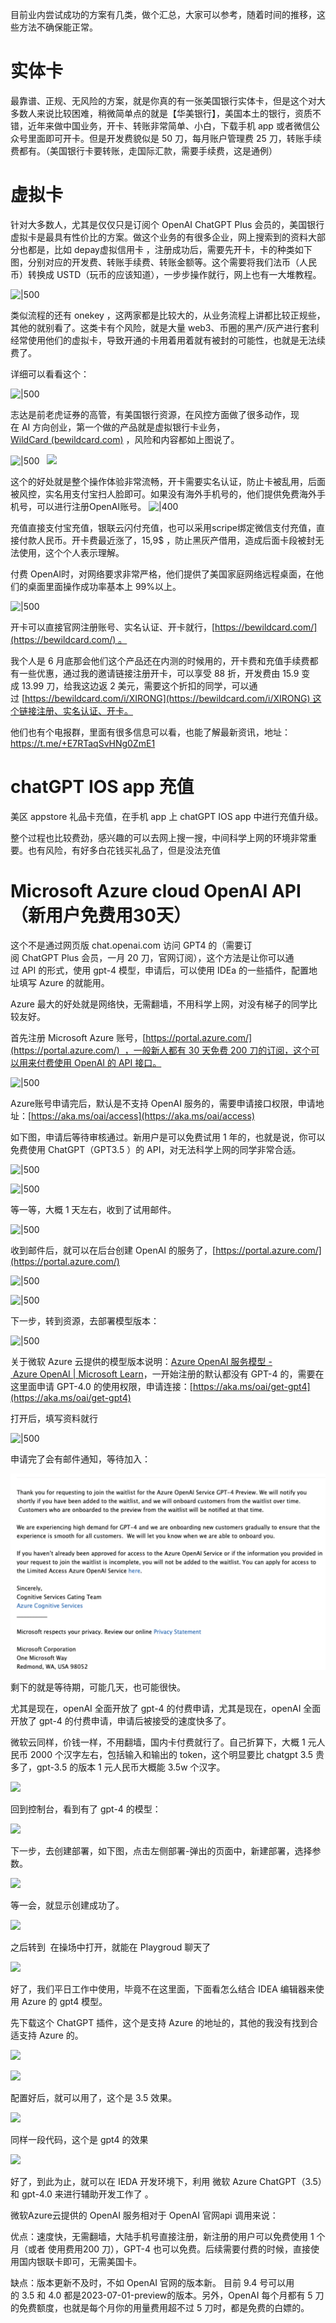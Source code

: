 目前业内尝试成功的方案有几类，做个汇总，大家可以参考，随着时间的推移，这些方法不确保能正常。

# 实体卡

最靠谱、正规、无风险的方案，就是你真的有一张美国银行实体卡，但是这个对大多数人来说比较困难，稍微简单点的就是【华美银行】，美国本土的银行，资质不错，近年来做中国业务，开卡、转账非常简单、小白，下载手机 app 或者微信公众号里面即可开卡。但是开发费貌似是 50 刀，每月账户管理费 25 刀，转账手续费都有。（美国银行卡要转账，走国际汇款，需要手续费，这是通例）

# 虚拟卡

针对大多数人，尤其是仅仅只是订阅个 OpenAI ChatGPT Plus 会员的，美国银行虚拟卡是最具有性价比的方案。做这个业务的有很多企业，网上搜索到的资料大部分也都是，比如 depay虚拟信用卡 ，注册成功后，需要先开卡，卡的种类如下图，分别对应的开发费、转账手续费、转账金额等。这个需要将我们法币（人民币）转换成 USTD（玩币的应该知道），一步步操作就行，网上也有一大堆教程。

![|500](https://alidocs.oss-cn-zhangjiakou.aliyuncs.com/res/Mp7ldGepEGavOBQN/img/9bb01d3a-366d-4ef1-9807-868092cd3faf.png)

类似流程的还有 onekey ，这两家都是比较大的，从业务流程上讲都比较正规些，其他的就别看了。这类卡有个风险，就是大量 web3、币圈的黑产/灰产进行套利经常使用他们的虚拟卡，导致开通的卡用着用着就有被封的可能性，也就是无法续费了。

详细可以看看这个：

![|500](https://alidocs.oss-cn-zhangjiakou.aliyuncs.com/res/Mp7ldGepEGavOBQN/img/1f45452a-8378-49b0-88f2-f25fb3dc7c93.png)

志达是前老虎证券的高管，有美国银行资源，在风控方面做了很多动作，现在 AI 方向创业，第一个做的产品就是虚拟银行卡业务，[WildCard (bewildcard.com)](https://bewildcard.com/card) ，风险和内容都如上图说了。

![|500](https://alidocs.oss-cn-zhangjiakou.aliyuncs.com/res/Mp7ldGepEGavOBQN/img/ec6e627e-e186-4ce0-aa01-e59f4978bec7.png)   ![](https://alidocs.oss-cn-zhangjiakou.aliyuncs.com/res/Mp7ldGepEGavOBQN/img/ac921378-5a75-4e42-aaa6-7cbd84271f38.png)

这个的好处就是整个操作体验非常流畅，开卡需要实名认证，防止卡被乱用，后面被风控，实名用支付宝扫人脸即可。如果没有海外手机号的，他们提供免费海外手机号，可以进行注册OpenAI账号。
![|400](https://alidocs.oss-cn-zhangjiakou.aliyuncs.com/res/Mp7ldGepEGavOBQN/img/98e40e61-3fc4-4b8b-820a-251f96285dec.png)

充值直接支付宝充值，银联云闪付充值，也可以采用scripe绑定微信支付充值，直接付款人民币。开卡费最近涨了，15,9$ ，防止黑灰产借用，造成后面卡段被封无法使用，这个个人表示理解。

付费 OpenAI时，对网络要求非常严格，他们提供了美国家庭网络远程桌面，在他们的桌面里面操作成功率基本上 99%以上。

![|500](https://alidocs.oss-cn-zhangjiakou.aliyuncs.com/res/Mp7ldGepEGavOBQN/img/6911f3f2-5f33-43e1-ae64-aa92223eb17d.png)

开卡可以直接官网注册账号、实名认证、开卡就行，[https://bewildcard.com/](https://bewildcard.com/) 。

我个人是 6 月底那会他们这个产品还在内测的时候用的，开卡费和充值手续费都有一些优惠，通过我的邀请链接注册开卡，可以享受 88 折，开发费由 15.9 变成 13.99 刀，给我这边返 2 美元，需要这个折扣的同学，可以通过 [https://bewildcard.com/i/XIRONG](https://bewildcard.com/i/XIRONG) 这个链接注册、实名认证、开卡。

他们也有个电报群，里面有很多信息可以看，也能了解最新资讯，地址：https://t.me/+E7RTaqSvHNg0ZmE1

# chatGPT IOS app 充值

美区 appstore 礼品卡充值，在手机 app 上 chatGPT IOS app 中进行充值升级。

整个过程也比较费劲，感兴趣的可以去网上搜一搜，中间科学上网的环境非常重要。也有风险，有好多白花钱买礼品了，但是没法充值

# Microsoft Azure cloud OpenAI API（新用户免费用30天）

这个不是通过网页版 chat.openai.com 访问 GPT4 的（需要订阅 ChatGPT Plus 会员，一月 20 刀，官网订阅），这个方法是让你可以通过 API 的形式，使用 gpt-4 模型，申请后，可以使用 IDEa 的一些插件，配置地址填写 Azure 的就能用。

Azure 最大的好处就是网络快，无需翻墙，不用科学上网，对没有梯子的同学比较友好。

首先注册 Microsoft Azure 账号，[https://portal.azure.com/](https://portal.azure.com/)  ，一般新人都有 30 天免费 200 刀的订阅，这个可以用来付费使用 OpenAI 的 API 接口。

![|500](https://alidocs.oss-cn-zhangjiakou.aliyuncs.com/res/Mp7ldGepEGavOBQN/img/a4c01b5b-e2e9-41fd-bc4a-9e8cf57df864.png)

Azure账号申请完后，默认是不支持 OpenAI 服务的，需要申请接口权限，申请地址：[https://aka.ms/oai/access](https://aka.ms/oai/access)

如下图，申请后等待审核通过。新用户是可以免费试用 1 年的，也就是说，你可以免费使用 ChatGPT（GPT3.5 ）的 API，对无法科学上网的同学非常合适。

![|500](https://alidocs.oss-cn-zhangjiakou.aliyuncs.com/res/Mp7ldGepEGavOBQN/img/1cad7a28-007f-4000-abda-342eb47e0284.png)

![|500](https://alidocs.oss-cn-zhangjiakou.aliyuncs.com/res/Mp7ldGepEGavOBQN/img/803a12f7-e111-4b83-973e-a4f93ca718a3.png)

等一等，大概 1 天左右，收到了试用邮件。

![|500](https://alidocs.oss-cn-zhangjiakou.aliyuncs.com/res/Mp7ldGepEGavOBQN/img/a5abd49f-890d-4221-8891-a82045de20fd.png)

收到邮件后，就可以在后台创建 OpenAI 的服务了，[https://portal.azure.com/](https://portal.azure.com/)

![|500](https://alidocs.oss-cn-zhangjiakou.aliyuncs.com/res/Mp7ldGepEGavOBQN/img/8498d752-bf6e-43c8-a917-eeaf70fc8f02.png)

![|500](https://alidocs.oss-cn-zhangjiakou.aliyuncs.com/res/Mp7ldGepEGavOBQN/img/052d65c0-f20d-442f-bb8f-1505f734f0be.png)

下一步，转到资源，去部署模型版本：

![|500](https://alidocs.oss-cn-zhangjiakou.aliyuncs.com/res/Mp7ldGepEGavOBQN/img/e2342fc1-c616-454e-9a79-3dcb7cedb291.png)

关于微软 Azure 云提供的模型版本说明：[Azure OpenAI 服务模型 - Azure OpenAI | Microsoft Learn](https://learn.microsoft.com/zh-cn/azure/ai-services/openai/concepts/models)，一开始注册的默认都没有 GPT-4 的，需要在这里面申请 GPT-4.0 的使用权限，申请连接：[https://aka.ms/oai/get-gpt4](https://aka.ms/oai/get-gpt4)

打开后，填写资料就行

![|500](https://alidocs.oss-cn-zhangjiakou.aliyuncs.com/res/Mp7ldGepEGavOBQN/img/55228b7c-e6ee-4ec6-a483-2ca7f45eb23a.png)

申请完了会有邮件通知，等待加入：

![|500](attachment/Pasted%20image%2020230817213159.png)

剩下的就是等待期，可能几天，也可能很快。

尤其是现在，openAI 全面开放了 gpt-4 的付费申请，尤其是现在，openAI 全面开放了 gpt-4 的付费申请，申请后被接受的速度快多了。

微软云同样，价钱一样，不用翻墙，国内卡付费就行了。自己折算下，大概 1 元人民币 2000 个汉字左右，包括输入和输出的 token，这个明显要比 chatgpt 3.5 贵多了，gpt-3.5 的版本 1 元人民币大概能 3.5w 个汉字。

![](https://alidocs.oss-cn-zhangjiakou.aliyuncs.com/res/Mp7ldGepEGavOBQN/img/ed6845b1-9f75-448f-b77f-d7e7f9510a3d.png)

回到控制台，看到有了 gpt-4 的模型：

![](https://alidocs.oss-cn-zhangjiakou.aliyuncs.com/res/Mp7ldGepEGavOBQN/img/f5330103-7b14-4f67-9a27-2529bdb1ca63.png)

下一步，去创建部署，如下图，点击左侧部署-弹出的页面中，新建部署，选择参数。

![](https://alidocs.oss-cn-zhangjiakou.aliyuncs.com/res/Mp7ldGepEGavOBQN/img/07a2f48c-e32f-4b05-9690-aa311bc0a3b7.png)

等一会，就显示创建成功了。

![](https://alidocs.oss-cn-zhangjiakou.aliyuncs.com/res/Mp7ldGepEGavOBQN/img/edc33323-d434-40ba-88c0-1aabe5ee40ff.png)

之后转到  在操场中打开，就能在 Playgroud 聊天了

![](https://alidocs.oss-cn-zhangjiakou.aliyuncs.com/res/Mp7ldGepEGavOBQN/img/4eeb7154-844e-495f-9b48-d434b856991c.png)

好了，我们平日工作中使用，毕竟不在这里面，下面看怎么结合 IDEA 编辑器来使用 Azure 的 gpt4 模型。

先下载这个 ChatGPT 插件，这个是支持 Azure 的地址的，其他的我没有找到合适支持 Azure 的。

![](https://alidocs.oss-cn-zhangjiakou.aliyuncs.com/res/Mp7ldGepEGavOBQN/img/b4f6a326-d4d0-4eee-849d-436310722c86.png)

![](https://alidocs.oss-cn-zhangjiakou.aliyuncs.com/res/Mp7ldGepEGavOBQN/img/c368bebb-f65e-4303-8191-7b59d82e642b.png)

配置好后，就可以用了，这个是 3.5 效果。

![](https://alidocs.oss-cn-zhangjiakou.aliyuncs.com/res/Mp7ldGepEGavOBQN/img/82b4345f-6983-4d14-a745-b6292f1bc51c.png)

同样一段代码，这个是 gpt4 的效果

![](https://alidocs.oss-cn-zhangjiakou.aliyuncs.com/res/Mp7ldGepEGavOBQN/img/4bb52873-ae18-48b7-b1f1-1ea4fe14aaba.png)

好了，到此为止，就可以在 IEDA 开发环境下，利用 微软 Azure ChatGPT（3.5）和 gpt-4.0 来进行辅助开发工作了 。

微软Azure云提供的 OpenAI 服务相对于 OpenAI 官网api 调用来说：

优点：速度快，无需翻墙，大陆手机号直接注册，新注册的用户可以免费使用 1 个月（或者 使用费用200 刀），GPT-4 也可以免费。后续需要付费的时候，直接使用国内银联卡即可，无需美国卡。

缺点：版本更新不及时，不如 OpenAI 官网的版本新。 目前 9.4 号可以用的 3.5 和 4.0 都是2023-07-01-preview的版本。另外，OpenAI 每个月都有 5 刀的免费额度，也就是每个月你的用量费用超不过 5 刀时，都是免费的白嫖的。